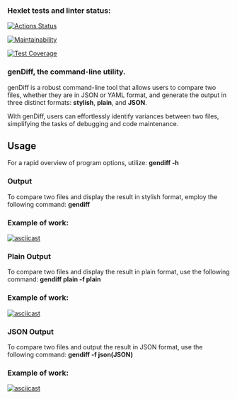 ### Hexlet tests and linter status:

[![Actions Status](https://github.com/xocoee/frontend-project-46/actions/workflows/hexlet-check.yml/badge.svg)](https://github.com/xocoee/frontend-project-46/actions)

[![Maintainability](https://api.codeclimate.com/v1/badges/9cc2deba04ccc8ca470f/maintainability)](https://codeclimate.com/github/xocoee/frontend-project-46/maintainability)

[![Test Coverage](https://api.codeclimate.com/v1/badges/9cc2deba04ccc8ca470f/test_coverage)](https://codeclimate.com/github/xocoee/frontend-project-46/test_coverage)


### genDiff, the command-line utility.

genDiff is a robust command-line tool that allows users to compare two files, whether they are in JSON or YAML format, and generate the output in three distinct formats: **stylish**, **plain**, and **JSON**.

With genDiff, users can effortlessly identify variances between two files, simplifying the tasks of debugging and code maintenance.

## Usage

For a rapid overview of program options, utilize: **gendiff -h**

### Output

To compare two files and display the result in stylish format, employ the following command: **gendiff <filepath1> <filepath2>**
### Example of work:
[![asciicast](https://asciinema.org/a/oaqJ43VFdgJehtshoZ6x5gqDL.svg)](https://asciinema.org/a/oaqJ43VFdgJehtshoZ6x5gqDL)

### Plain Output

To compare two files and display the result in plain format, use the following command: **gendiff plain <filepath1> <filepath2>  -f plain**
### Example of work:
[![asciicast](https://asciinema.org/a/HHKqbxdluA5kzkF4U8TpjHXnG.svg)](https://asciinema.org/a/HHKqbxdluA5kzkF4U8TpjHXnG)

### JSON Output

To compare two files and output the result in JSON format, use the following command: **gendiff <filepath1> <filepath2>  -f json(JSON)**
### Example of work:
[![asciicast](https://asciinema.org/a/C8prhbUGq6ipEhUvqHFPT5EmG.svg)](https://asciinema.org/a/C8prhbUGq6ipEhUvqHFPT5EmG)
